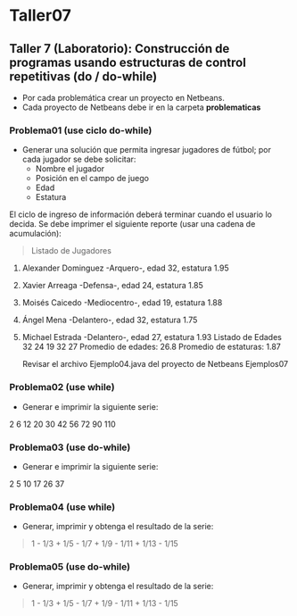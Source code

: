 # Taller07

## Taller 7 (Laboratorio): Construcción de programas usando estructuras de control repetitivas (do / do-while)
* Por cada problemática crear un proyecto en Netbeans.
* Cada proyecto de Netbeans debe ir en la carpeta **problematicas**

### Problema01 (use ciclo do-while)
* Generar una solución que permita ingresar jugadores de fútbol; por cada jugador se debe solicitar:
	-	Nombre el jugador
	- 	Posición en el campo de juego
	- 	Edad
	- 	Estatura
	
El ciclo de ingreso de información deberá terminar cuando el usuario lo decida.
Se debe imprimer el siguiente reporte (usar una cadena de acumulación):

> Listado de Jugadores
1. Alexander Dominguez -Arquero-, edad 32, estatura 1.95
2. Xavier Arreaga -Defensa-, edad 24, estatura 1.85
3. Moisés Caicedo -Mediocentro-, edad 19, estatura 1.88
4. Ángel Mena -Delantero-, edad 32, estatura 1.75
5. Michael Estrada -Delantero-, edad 27, estatura 1.93
Listado de Edades
32
24
19
32
27
Promedio de edades:  26.8
Promedio de estaturas: 1.87

	Revisar el archivo Ejemplo04.java del proyecto de Netbeans Ejemplos07

### Problema02 (use while)
* Generar  e imprimir la siguiente serie:

>	
2
6 
12
20
30
42
56
72
90
110

### Problema03 (use do-while)
* Generar  e imprimir la siguiente serie:
>
2
5
10
17
26
37

### Problema04  (use while)
* Generar, imprimir  y obtenga el resultado de la serie:
>  1 - 1/3 + 1/5 - 1/7 + 1/9 - 1/11 + 1/13 - 1/15

### Problema05  (use do-while)
* Generar, imprimir  y obtenga el resultado de la serie:
>  1 - 1/3 + 1/5 - 1/7 + 1/9 - 1/11 + 1/13 - 1/15

